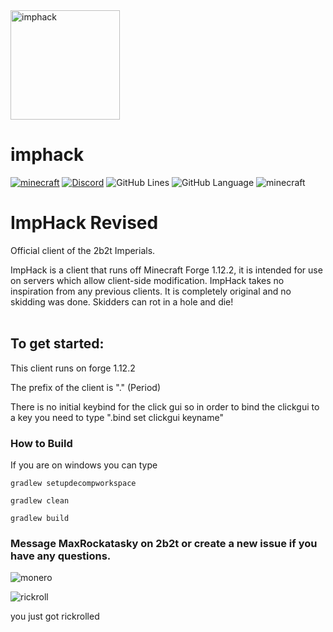 <img src="https://user-images.githubusercontent.com/64598162/137604406-ef3e8459-b1c6-4094-9354-d3e8c9853c39.png" alt="imphack" width="175"/>

# imphack

[![minecraft](https://img.shields.io/badge/Minecraft-1.12.2-blue.svg)](https://files.minecraftforge.net/net/minecraftforge/forge/index_1.12.2.html)
[![Discord](https://img.shields.io/discord/840168131652747264?color=79C1FF&label=discord&style=flat-round)](https://discord.gg/KKPVj2K3GF)
![GitHub Lines](https://img.shields.io/tokei/lines/github/Supergamer5465/ImpHack-Revised)
![GitHub Language](https://img.shields.io/github/languages/top/Supergamer5465/ImpHack-Revised?color=9900ee)
![minecraft](https://img.shields.io/badge/Client--Prefix-.-blueviolet)

# ImpHack Revised
Official client of the 2b2t Imperials.

ImpHack is a client that runs off Minecraft Forge 1.12.2, it is intended for use on servers which allow client-side modification. 
ImpHack takes no inspiration from any previous clients. It is completely original and no skidding was done.
Skidders can rot in a hole and die!
<br>
<br>

## To get started:
This client runs on forge 1.12.2

The prefix of the client is "." (Period) 



There is no initial keybind for the click gui so in order to bind the clickgui to a key you need to type ".bind set clickgui keyname"

### How to Build 
If you are on windows you can type 

`gradlew setupdecompworkspace`

`gradlew clean`

`gradlew build`

### Message MaxRockatasky on 2b2t or create a new issue if you have any questions.

![monero](https://cdn.discordapp.com/attachments/840168131652747266/899713998864388136/sigma.png)

![rickroll](https://c.tenor.com/o656qFKDzeUAAAAC/rick-astley-never-gonna-give-you-up.gif)

you just got rickrolled
